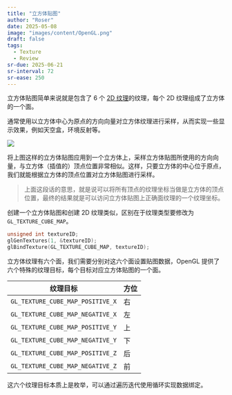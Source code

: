 ```yaml
---
title: "立方体贴图"
author: "Roser"
date: 2025-05-08
image: "images/content/OpenGL.png"
draft: false
tags:
  - Texture
  - Review
sr-due: 2025-06-21
sr-interval: 72
sr-ease: 250
---
```

立方体贴图简单来说就是包含了 6 个 [2D 纹理](../纹理贴图.md)的纹理，每个 2D 纹理组成了立方体的一个面。

通常使用以立方体中心为原点的方向向量对立方体纹理进行采样，从而实现一些显示效果，例如天空盒，环境反射等。

![](images/立方体贴图采样示意图.png)

将上图这样的立方体贴图应用到一个立方体上，采样立方体贴图所使用的方向向量，与立方体（插值的）顶点位置非常相似。这样，只要立方体的中心位于原点，我们就能根据立方体的顶点位置对立方体贴图进行采样。

> 上面这段话的意思，就是说可以将所有顶点的纹理坐标当做是立方体的顶点位置，最终的结果就是可以访问立方体贴图上正确面纹理的一个纹理坐标。

创建一个立方体贴图和创建 2D 纹理类似，区别在于纹理类型要修改为 `GL_TEXTURE_CUBE_MAP`。

```cpp
unsigned int textureID;
glGenTextures(1, &textureID);
glBindTexture(GL_TEXTURE_CUBE_MAP, textureID);
```

立方体纹理有六个面，我们需要分别对这六个面设置贴图数据，OpenGL 提供了六个特殊的纹理目标，每个目标对应立方体贴图的一个面。

| 纹理目标                             | 方位  |
| -------------------------------- | --- |
| `GL_TEXTURE_CUBE_MAP_POSITIVE_X` | 右   |
| `GL_TEXTURE_CUBE_MAP_NEGATIVE_X` | 左   |
| `GL_TEXTURE_CUBE_MAP_POSITIVE_Y` | 上   |
| `GL_TEXTURE_CUBE_MAP_NEGATIVE_Y` | 下   |
| `GL_TEXTURE_CUBE_MAP_POSITIVE_Z` | 后   |
| `GL_TEXTURE_CUBE_MAP_NEGATIVE_Z` | 前   |
这六个纹理目标本质上是枚举，可以通过遍历迭代使用循环实现数据绑定。